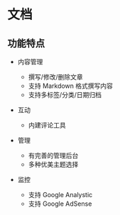 # 文档

## 功能特点

- 内容管理
  - 撰写/修改/删除文章
  - 支持 Markdown 格式撰写内容
  - 支持多标签/分类/日期归档

- 互动
  - 内建评论工具

- 管理
  - 有完善的管理后台
  - 多种优美主题选择

- 监控
  - 支持 Google Analystic
  - 支持 Google AdSense
